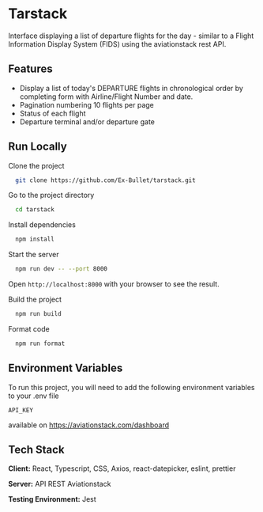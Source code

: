 
# Tarstack

Interface displaying a list of departure flights for the day - similar to a Flight Information Display System (FIDS) using the aviationstack rest API.


## Features

- Display a list of today's DEPARTURE flights in chronological order by completing form with Airline/Flight Number and date.
- Pagination numbering 10 flights per page
- Status of each flight
- Departure terminal and/or departure gate


## Run Locally

Clone the project

```bash
  git clone https://github.com/Ex-Bullet/tarstack.git
```

Go to the project directory

```bash
  cd tarstack
```

Install dependencies

```bash
  npm install
```

Start the server

```bash
  npm run dev -- --port 8000
```
Open `http://localhost:8000` with your browser to see the result.


Build the project
```bash
  npm run build
```

Format code

```bash
  npm run format
```


## Environment Variables

To run this project, you will need to add the following environment variables to your .env file

`API_KEY`

available on https://aviationstack.com/dashboard



## Tech Stack

**Client:** React, Typescript, CSS, Axios, react-datepicker, eslint, prettier

**Server:** API REST Aviationstack

**Testing Environment:** Jest